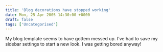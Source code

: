 ```yaml
---
title: 'Blog decorations have stopped working'
date: Mon, 25 Apr 2005 14:30:00 +0000
draft: false
tags: ['Uncategorised']
---
```


My blog template seems to have gottem messed up. I’ve had to save my sidebar settings to start a new look. I was getting bored anyway!